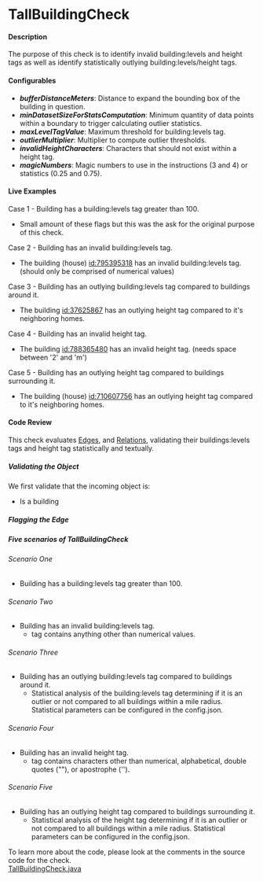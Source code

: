 # TallBuildingCheck

#### Description
The purpose of this check is to identify invalid building:levels and height tags as well as identify statistically outlying building:levels/height tags.

#### Configurables
- ***bufferDistanceMeters***: Distance to expand the bounding box of the building in question.
- ***minDatasetSizeForStatsComputation***: Minimum quantity of data points within a boundary to trigger calculating outlier statistics.
- ***maxLevelTagValue***: Maximum threshold for building:levels tag. 
- ***outlierMultiplier***: Multiplier to compute outlier thresholds.
- ***invalidHeightCharacters***: Characters that should not exist within a height tag.
- ***magicNumbers***: Magic numbers to use in the instructions (3 and 4) or statistics (0.25 and 0.75).

#### Live Examples

Case 1 - Building has a building:levels tag greater than 100.
* Small amount of these flags but this was the ask for the original purpose of this check. 

Case 2 - Building has an invalid building:levels tag.
* The building (house) [id:795395318](https://www.openstreetmap.org/way/795395318) has an invalid building:levels tag. (should only be comprised of numerical values)

Case 3 - Building has an outlying building:levels tag compared to buildings around it.
* The building [id:37625867](https://www.openstreetmap.org/way/37625867) has an outlying height tag compared to it's neighboring homes.

Case 4 - Building has an invalid height tag.
* The building [id:788365480](https://www.openstreetmap.org/way/788365480) has an invalid height tag. (needs space between '2' and 'm')

Case 5 - Building has an outlying height tag compared to buildings surrounding it.
* The building (house) [id:710607756](https://www.openstreetmap.org/way/710607756) has an outlying height tag compared to it's neighboring homes.


#### Code Review
This check evaluates [Edges](https://github.com/osmlab/atlas/blob/dev/src/main/java/org/openstreetmap/atlas/geography/atlas/items/Edge.java), and
[Relations](https://github.com/osmlab/atlas/blob/dev/src/main/java/org/openstreetmap/atlas/geography/atlas/items/Relation.java), validating their buildings:levels tags and height tag statistically and textually.

##### Validating the Object
We first validate that the incoming object is:
* Is a building 

##### Flagging the Edge
##### Five scenarios of TallBuildingCheck
###### Scenario One
* Building has a building:levels tag greater than 100.

###### Scenario Two
* Building has an invalid building:levels tag.
    * tag contains anything other than numerical values.
    
###### Scenario Three
* Building has an outlying building:levels tag compared to buildings around it.
    * Statistical analysis of the building:levels tag determining if it is an outlier or not compared to all buildings within a mile radius. Statistical parameters can be configured in the config.json.

###### Scenario Four
* Building has an invalid height tag.
    * tag contains characters other than numerical, alphabetical, double quotes (""), or apostrophe ('').

###### Scenario Five
* Building has an outlying height tag compared to buildings surrounding it.
    * Statistical analysis of the height tag determining if it is an outlier or not compared to all buildings within a mile radius. Statistical parameters can be configured in the config.json.

To learn more about the code, please look at the comments in the source code for the check.  
[TallBuildingCheck.java](../../src/main/java/org/openstreetmap/atlas/checks/validation/areas/TallBuildingCheck.java)
